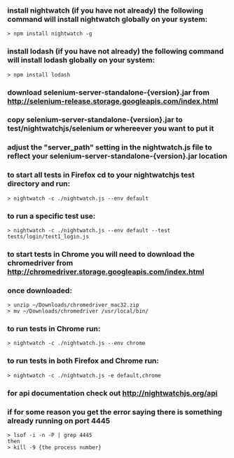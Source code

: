 ### install nightwatch (if you have not already) the following command will install nightwatch globally on your system:
    > npm install nightwatch -g

### install lodash (if you have not already) the following command will install lodash globally on your system:
    > npm install lodash

### download selenium-server-standalone-{version}.jar from http://selenium-release.storage.googleapis.com/index.html
### copy selenium-server-standalone-{version}.jar to test/nightwatchjs/selenium or whereever you want to put it
### adjust the "server_path" setting in the nightwatch.js file to reflect your selenium-server-standalone-{version}.jar location

### to start all tests in Firefox cd to your nightwatchjs test directory and run:
    > nightwatch -c ./nightwatch.js --env default

### to run a specific test use:
    > nightwatch -c ./nightwatch.js --env default --test tests/login/test1_login.js

### to start tests in Chrome you will need to download the chromedriver from http://chromedriver.storage.googleapis.com/index.html
### once downloaded:
    > unzip ~/Downloads/chromedriver_mac32.zip
    > mv ~/Downloads/chromedriver /usr/local/bin/

### to run tests in Chrome run:
    > nightwatch -c ./nightwatch.js --env chrome

### to run tests in both Firefox and Chrome run:
    > nightwatch -c ./nightwatch.js -e default,chrome

### for api documentation check out http://nightwatchjs.org/api

### if for some reason you get the error saying there is something already running on port 4445
    > lsof -i -n -P | grep 4445
    then
    > kill -9 {the process number}
